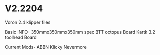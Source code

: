 # V2.2204
Voron 2.4 klipper files

Basic INFO-
  350mmx350mmx350mm spec
  BTT octopus Board
  Kartk 3.2 toolhead Board
  
Current Mods-
 ABBN
 Klicky
 Nevermore
